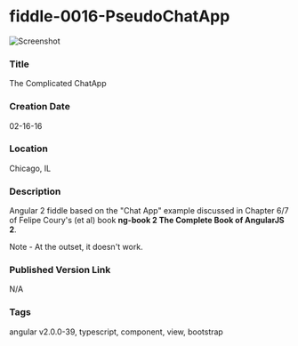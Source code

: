 fiddle-0016-PseudoChatApp
======

![Screenshot](screenshot.png)


### Title

The Complicated ChatApp


### Creation Date

02-16-16


### Location

Chicago, IL


### Description

Angular 2 fiddle based on the "Chat App" example discussed in Chapter 6/7 of Felipe Coury's (et al) book **ng-book 2 The Complete Book of AngularJS 2**.

Note - At the outset, it doesn't work.

### Published Version Link

N/A


### Tags

angular v2.0.0-39, typescript, component, view, bootstrap
